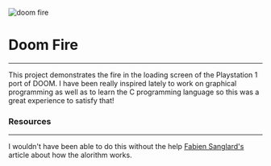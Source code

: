 ![doom fire](./fire.gif)

# Doom Fire
***
This project demonstrates the fire in the loading screen of the Playstation 1 port of DOOM. 
I have been really inspired lately to work on graphical programming as well as to learn the C programming language so this was a great experience to satisfy that!
### Resources
***
I wouldn't have been able to do this without the help [Fabien Sanglard's](https://fabiensanglard.net/doom_fire_psx/) article about how the alorithm works.
